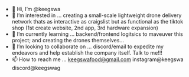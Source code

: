 - 👋 Hi, I’m @keegswa
- 👀 I’m interested in ... creating a small-scale lightweight drone delivery network thats as interactive as craigslist but as functional as the tiktok shop (1st create website, 2nd app, 3rd hardware expansion)
- 🌱 I’m currently learning ... backend/frontend logitsics to maveuver this project; and creating the drones themselves...
- 💞️ I’m looking to collaborate on ... discord/email to expedite my endeavors and help establish the company itself. Talk to me!!!
- 📫 How to reach me ... keegswafood@gmail.com instagram@keegswa discord@keegswag

<!---
keegswa/keegswa is a ✨ special ✨ repository because its `README.md` (this file) appears on your GitHub profile.
You can click the Preview link to take a look at your changes.
--->
